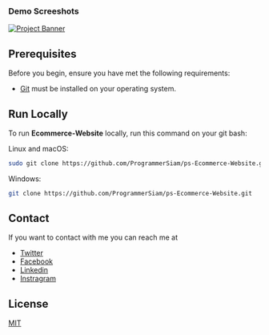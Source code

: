 ### Demo Screeshots
  <a href="#" target="_blank">
      <img src="https://i.ibb.co/Fhc9hC1/okPost.jpg" alt="Project Banner">
    </a>

## Prerequisites
Before you begin, ensure you have met the following requirements:

* [Git](https://git-scm.com/downloads "Download Git") must be installed on your operating system.

## Run Locally
To run **Ecommerce-Website** locally, run this command on your git bash:

Linux and macOS:

```bash
sudo git clone https://github.com/ProgrammerSiam/ps-Ecommerce-Website.git
```

Windows:

```bash
git clone https://github.com/ProgrammerSiam/ps-Ecommerce-Website.git
```


## Contact
If you want to contact with me you can reach me at
</br>
-  [Twitter](https://twitter.com/ProgrammerSiam)
-  [Facebook](https://www.facebook.com/ProgrammerSiam.xyz)
-  [Linkedin](https://www.linkedin.com/in/programmersiam/)
-  [Instragram](https://www.instagram.com/programmersiam/)


## License
[MIT](https://choosealicense.com/licenses/mit/)






